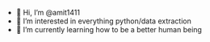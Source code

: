 - 👋 Hi, I’m @amit1411
- 👀 I’m interested in everything python/data extraction
- 🌱 I’m currently learning how to be a better human being

<!---
amit1411/amit1411 is a ✨ special ✨ repository because its `README.md` (this file) appears on your GitHub profile.
You can click the Preview link to take a look at your changes.
--->
